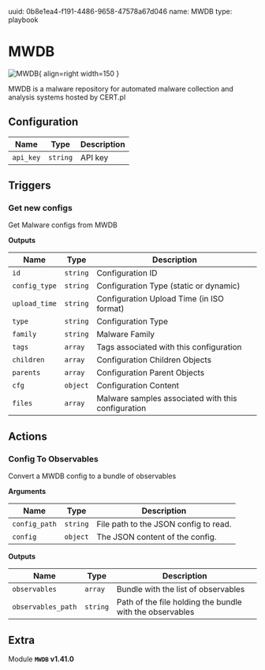 uuid: 0b8e1ea4-f191-4486-9658-47578a67d046
name: MWDB
type: playbook

# MWDB

![MWDB](/assets/playbooks/library/mwdb.png){ align=right width=150 }

MWDB is a malware repository for automated malware collection and analysis systems hosted by CERT.pl

## Configuration

| Name      |  Type   |  Description  |
| --------- | ------- | --------------------------- |
| `api_key` | `string` | API key |

## Triggers

### Get new configs

Get Malware configs from MWDB

**Outputs**

| Name      |  Type   |  Description  |
| --------- | ------- | --------------------------- |
| `id` | `string` | Configuration ID |
| `config_type` | `string` | Configuration Type (static or dynamic) |
| `upload_time` | `string` | Configuration Upload Time (in ISO format) |
| `type` | `string` | Configuration Type |
| `family` | `string` | Malware Family |
| `tags` | `array` | Tags associated with this configuration |
| `children` | `array` | Configuration Children Objects |
| `parents` | `array` | Configuration Parent Objects |
| `cfg` | `object` | Configuration Content |
| `files` | `array` | Malware samples associated with this configuration |

## Actions

### Config To Observables

Convert a MWDB config to a bundle of observables

**Arguments**

| Name      |  Type   |  Description  |
| --------- | ------- | --------------------------- |
| `config_path` | `string` | File path to the JSON config to read. |
| `config` | `object` | The JSON content of the config. |


**Outputs**

| Name      |  Type   |  Description  |
| --------- | ------- | --------------------------- |
| `observables` | `array` | Bundle with the list of observables |
| `observables_path` | `string` | Path of the file holding the bundle with the observables |


## Extra

Module **`MWDB` v1.41.0**